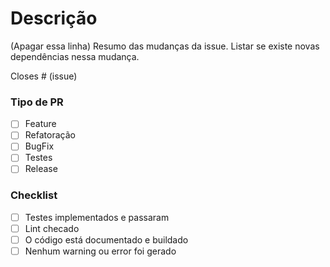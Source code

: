 # Descrição

(Apagar essa linha) Resumo das mudanças da issue. Listar se existe novas dependências nessa mudança.

Closes # (issue)

### Tipo de PR

-   [ ] Feature
-   [ ] Refatoração
-   [ ] BugFix
-   [ ] Testes
-   [ ] Release

### Checklist

-   [ ] Testes implementados e passaram
-   [ ] Lint checado
-   [ ] O código está documentado e buildado
-   [ ] Nenhum warning ou error foi gerado
